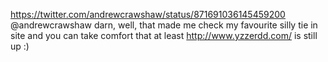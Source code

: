 https://twitter.com/andrewcrawshaw/status/871691036145459200 @andrewcrawshaw darn, well, that made me check my favourite silly tie in site and you can take comfort that at least http://www.yzzerdd.com/ is still up :)
